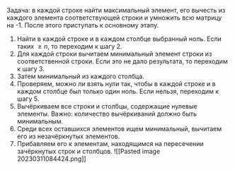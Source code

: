 Задача: в каждой строке найти максимальный элемент, его вычесть из каждого элемента соответствующей строки и умножить всю матрицу на -1. После этого приступать к основному этапу.
1. Найти в каждой строке и в каждом столбце выбранный ноль. Если таких $\geqslant n$, то переходим к шагу 2.
2. Для каждой строки вычитаем минимальный элемент строки из соответственной строки. Если это не дало результата, то переходим к шагу 3.
3. Затем минимальный из каждого столбца.
4. Проверяем, можно ли взять нули так, чтобы в каждой строке и в каждом столбце был только один ноль. Если нельзя, переходим к шагу 5.
5. Вычёркиваем все строки и столбцы, содержащие нулевые элементы. Важно: количество вычёркиваний должно быть минимальным.
6. Среди всех оставшихся элементов ищем минимальный, вычитаем его из незачёркнутых элементов.
7. Прибавляем его к элементам, находящимся на пересечении зачёркнутых строк и столбцов.
![[Pasted image 20230311084424.png]]